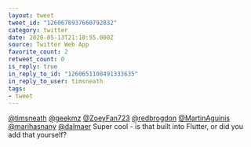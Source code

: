 ```yaml
---
layout: tweet
tweet_id: "1260678937660792832"
category: twitter
date: 2020-05-13T21:10:55.000Z
source: Twitter Web App
favorite_count: 2
retweet_count: 0
is_reply: true
in_reply_to_id: "1260651108491333635"
in_reply_to_user: timsneath
tags:
- tweet
---
```


[@timsneath](https://twitter.com/@timsneath) [@geekmz](https://twitter.com/@geekmz) [@ZoeyFan723](https://twitter.com/@ZoeyFan723) [@redbrogdon](https://twitter.com/@redbrogdon) [@MartinAguinis](https://twitter.com/@MartinAguinis) [@marihasnany](https://twitter.com/@marihasnany) [@dalmaer](https://twitter.com/@dalmaer) Super cool - is that built into Flutter, or did you add that yourself?
